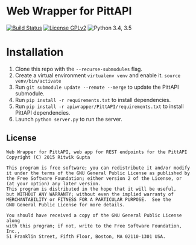 # Web Wrapper for PittAPI
[![Build Status](https://travis-ci.org/Pitt-CSC/PittAPIWebWrapper.svg?branch=master)](https://travis-ci.org/Pitt-CSC/PittAPIWebWrapper)
[![License GPLv2](https://img.shields.io/badge/license-GPLv2-blue.svg)](LICENSE)
![Python 3.4, 3.5](https://img.shields.io/badge/python-3.4%2C%203.5-green.svg)

# Installation
1. Clone this repo with the `--recurse-submodules` flag.
1. Create a virtual environment `virtualenv venv` and enable it. `source venv/bin/activate`
1. Run `git submodule update --remote --merge` to update the PittAPI submodule.
1. Run `pip install -r requirements.txt` to install dependencies.
1. Run `pip install -r apiwrapper/PittAPI/requirements.txt` to install PittAPI dependencies.
1. Launch `python server.py` to run the server.


## License
```
Web Wrapper for PittAPI, web app for REST endpoints for the PittAPI
Copyright (C) 2015 Ritwik Gupta

This program is free software; you can redistribute it and/or modify
it under the terms of the GNU General Public License as published by
the Free Software Foundation; either version 2 of the License, or
(at your option) any later version.
This program is distributed in the hope that it will be useful,
but WITHOUT ANY WARRANTY; without even the implied warranty of
MERCHANTABILITY or FITNESS FOR A PARTICULAR PURPOSE.  See the
GNU General Public License for more details.

You should have received a copy of the GNU General Public License along
with this program; if not, write to the Free Software Foundation, Inc.,
51 Franklin Street, Fifth Floor, Boston, MA 02110-1301 USA.
```
